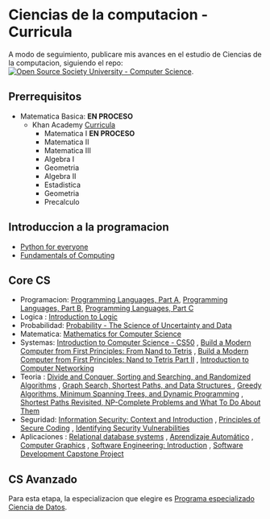 # Ciencias de la computacion - Curricula

A modo de seguimiento, publicare mis avances en el estudio de Ciencias de la computacion, siguiendo el repo: [![Open Source Society University - Computer Science](https://img.shields.io/badge/OSSU-computer--science-blue.svg)](https://github.com/ossu/computer-science).



## Prerrequisitos

* Matematica Basica: **EN PROCESO**
  * Khan Academy [Curricula](https://www.khanacademy.org/math/high-school-math)
    * Matematica I  **EN PROCESO**
    * Matematica II
    * Matematica III
    * Algebra I
    * Geometria
    * Algebra II
    * Estadistica
    * Geometria
    * Precalculo

## Introduccion a la programacion


* [Python for everyone](https://www.coursera.org/specializations/python) 
* [Fundamentals of Computing](https://www.coursera.org/specializations/computer-fundamentals)

## Core CS

* Programacion: [Programming Languages, Part A](https://www.coursera.org/learn/programming-languages), [Programming Languages, Part B](https://www.coursera.org/learn/programming-languages-part-b), [Programming Languages, Part C](https://www.coursera.org/learn/programming-languages-part-c) 
* Logica : [Introduction to Logic](https://www.coursera.org/learn/logic-introduction) 
* Probabilidad: [Probability - The Science of Uncertainty and Data](https://www.edx.org/es/course/probability-the-science-of-uncertainty-and-data) 
* Matematica: [Mathematics for Computer Science](https://ocw.mit.edu/courses/electrical-engineering-and-computer-science/6-042j-mathematics-for-computer-science-spring-2015/index.htm) 
* Systemas: [Introduction to Computer Science - CS50](https://www.edx.org/es/course/cs50s-introduction-to-computer-science) , [Build a Modern Computer from First Principles: From Nand to Tetris](https://www.coursera.org/learn/build-a-computer) , [Build a Modern Computer from First Principles: Nand to Tetris Part II](https://www.coursera.org/learn/nand2tetris2) , [Introduction to Computer Networking](https://www.youtube.com/playlist?list=PLEAYkSg4uSQ2dr0XO_Nwa5OcdEcaaELSG)
* Teoria : [Divide and Conquer, Sorting and Searching, and Randomized Algorithms](https://www.coursera.org/learn/algorithms-divide-conquer) , [Graph Search, Shortest Paths, and Data Structures
](https://www.coursera.org/learn/algorithms-graphs-data-structures) , [Greedy Algorithms, Minimum Spanning Trees, and Dynamic Programming](https://www.coursera.org/learn/algorithms-greedy) , [Shortest Paths Revisited, NP-Complete Problems and What To Do About Them](https://www.coursera.org/learn/algorithms-npcomplete)
* Seguridad: [Information Security: Context and Introduction](https://www.coursera.org/learn/information-security-data)  , [Principles of Secure Coding](https://www.coursera.org/learn/secure-coding-principles) , [Identifying Security Vulnerabilities](https://www.coursera.org/learn/identifying-security-vulnerabilities) 
* Aplicaciones : [Relational database systems](https://www.coursera.org/learn/relational-database) , [Aprendizaje Automático](https://www.coursera.org/learn/machine-learning) , [Computer Graphics](edx.org/es/course/computer-graphics-2) , [Software Engineering: Introduction](https://www.edx.org/es/course/software-engineering-introduction) , [Software Development Capstone Project](https://www.edx.org/es/course/software-development-capstone-project)

##  CS Avanzado

Para esta etapa, la especializacion que elegire es [Programa especializado Ciencia de Datos](https://www.coursera.org/specializations/jhu-data-science).
